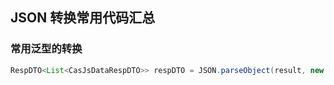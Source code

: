 ## JSON 转换常用代码汇总

### 常用泛型的转换

```java
RespDTO<List<CasJsDataRespDTO>> respDTO = JSON.parseObject(result, new TypeReference<RespDTO<List<CasJsDataRespDTO>>>() {});
```

